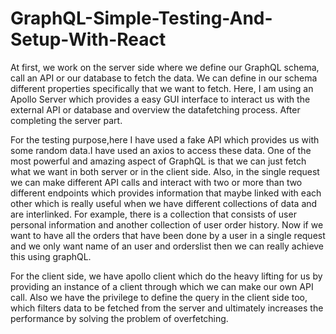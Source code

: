 # GraphQL-Simple-Testing-And-Setup-With-React


At first, we work on the server side where we define our GraphQL schema, call an API or our database to fetch the data. We can define in our schema different properties specifically that we want to fetch. Here, I am using an Apollo Server which provides a easy GUI interface to interact us with the external API or database and overview the datafetching process. After completing the server part. 

For the testing purpose,here I have used a fake API which provides us with some random data.I have used an axios to access these data. One of the most powerful and amazing aspect of GraphQL is that we can just fetch what we want in both server or in the client side. Also, in the single request we can make different API calls and interact with two or more than two different endpoints which provides information that maybe linked with each other which is really useful when we have different collections of data and are interlinked. For example, there is a collection that consists of user personal information and another collection of user order history. Now if we want to have all the orders that have been done by a user in a single request and we only want name of an user and orderslist then we can really achieve this using graphQL.

For the client side, we have apollo client which do the heavy lifting for us by providing an instance of a client through which we can make our own API call.
Also we have the privilege to define the query in the client side too, which filters data to be fetched from the server and ultimately increases the performance by solving the problem of overfetching.
